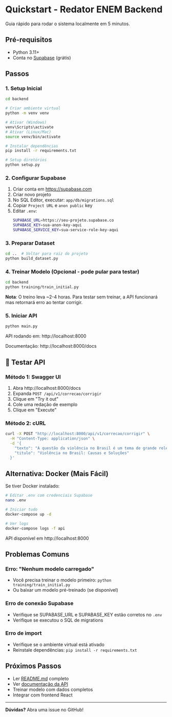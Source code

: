 # Quickstart - Redator ENEM Backend

Guia rápido para rodar o sistema localmente em 5 minutos.

## Pré-requisitos

- Python 3.11+
- Conta no [Supabase](https://supabase.com) (grátis)

## Passos

### 1. Setup Inicial

```bash
cd backend

# Criar ambiente virtual
python -m venv venv

# Ativar (Windows)
venv\Scripts\activate
# Ativar (Linux/Mac)
source venv/bin/activate

# Instalar dependências
pip install -r requirements.txt

# Setup diretórios
python setup.py
```

### 2. Configurar Supabase

1. Criar conta em https://supabase.com
2. Criar novo projeto
3. No SQL Editor, executar: `app/db/migrations.sql`
4. Copiar `Project URL` e `anon public` key
5. Editar `.env`:
   ```bash
   SUPABASE_URL=https://seu-projeto.supabase.co
   SUPABASE_KEY=sua-anon-key-aqui
   SUPABASE_SERVICE_KEY=sua-service-role-key-aqui
   ```

### 3. Preparar Dataset

```bash
cd ..  # Voltar para raiz do projeto
python build_dataset.py
```

### 4. Treinar Modelo (Opcional - pode pular para testar)

```bash
cd backend
python training/train_initial.py
```

 **Nota**: O treino leva ~2-4 horas. Para testar sem treinar, a API funcionará mas retornará erro ao tentar corrigir.

### 5. Iniciar API

```bash
python main.py
```

 API rodando em: http://localhost:8000

 Documentação: http://localhost:8000/docs

## 🧪 Testar API

### Método 1: Swagger UI
1. Abra http://localhost:8000/docs
2. Expanda `POST /api/v1/correcao/corrigir`
3. Clique em "Try it out"
4. Cole uma redação de exemplo
5. Clique em "Execute"

### Método 2: cURL

```bash
curl -X POST "http://localhost:8000/api/v1/correcao/corrigir" \
  -H "Content-Type: application/json" \
  -d '{
    "texto": "A questão da violência no Brasil é um tema de grande relevância na atualidade. Diversos fatores contribuem para esse cenário preocupante, desde questões socioeconômicas até falhas no sistema de segurança pública. É fundamental analisar as causas desse problema para propor soluções efetivas. Em primeiro lugar, a desigualdade social se destaca como uma das principais raízes da violência. A falta de oportunidades e acesso à educação de qualidade cria um ambiente propício para a criminalidade. Além disso, a ineficiência do sistema penitenciário brasileiro, que não promove a ressocialização dos detentos, agrava ainda mais a situação. Por fim, medidas devem ser tomadas para reverter esse quadro. O governo deve investir em políticas públicas voltadas para a educação e geração de emprego, além de reformar o sistema carcerário. A sociedade civil também tem papel importante, promovendo ações comunitárias que fortaleçam os laços sociais e previnam a violência.",
    "titulo": "Violência no Brasil: Causas e Soluções"
  }'
```

## Alternativa: Docker (Mais Fácil)

Se tiver Docker instalado:

```bash
# Editar .env com credenciais Supabase
nano .env

# Iniciar tudo
docker-compose up -d

# Ver logs
docker-compose logs -f api
```

API disponível em http://localhost:8000

## Problemas Comuns

### Erro: "Nenhum modelo carregado"
- Você precisa treinar o modelo primeiro: `python training/train_initial.py`
- Ou baixar um modelo pré-treinado (se disponível)

### Erro de conexão Supabase
- Verifique se SUPABASE_URL e SUPABASE_KEY estão corretos no `.env`
- Verifique se executou o SQL de migrations

### Erro de import
- Verifique se o ambiente virtual está ativado
- Reinstale dependências: `pip install -r requirements.txt`

## Próximos Passos

- Ler [README.md](README.md) completo
- Ver [documentação da API](http://localhost:8000/docs)
- Treinar modelo com dados completos
- Integrar com frontend React

---

**Dúvidas?** Abra uma issue no GitHub!
